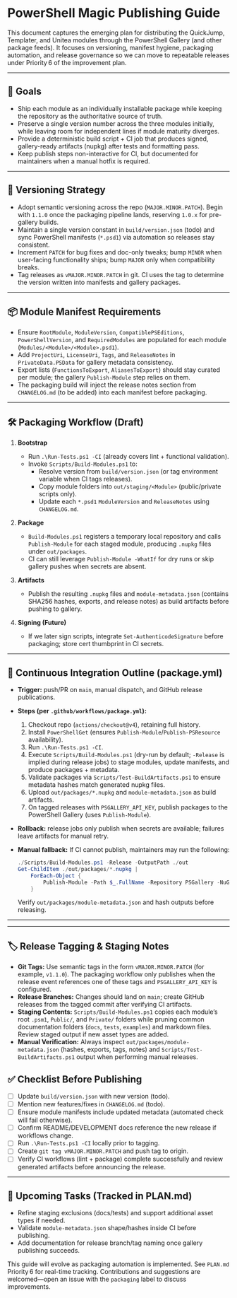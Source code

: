 # PowerShell Magic Publishing Guide

This document captures the emerging plan for distributing the QuickJump,
Templater, and Unitea modules through the PowerShell Gallery (and other package
feeds). It focuses on versioning, manifest hygiene, packaging automation, and
release governance so we can move to repeatable releases under Priority 6 of the
improvement plan.

---

## 🎯 Goals

- Ship each module as an individually installable package while keeping the
  repository as the authoritative source of truth.
- Preserve a single version number across the three modules initially, while
  leaving room for independent lines if module maturity diverges.
- Provide a deterministic build script + CI job that produces signed,
  gallery-ready artifacts (nupkg) after tests and formatting pass.
- Keep publish steps non-interactive for CI, but documented for maintainers when
  a manual hotfix is required.

---

## 🔢 Versioning Strategy

- Adopt semantic versioning across the repo (`MAJOR.MINOR.PATCH`). Begin with
  `1.1.0` once the packaging pipeline lands, reserving `1.0.x` for pre-gallery
  builds.
- Maintain a single version constant in `build/version.json` (todo) and sync
  PowerShell manifests (`*.psd1`) via automation so releases stay consistent.
- Increment `PATCH` for bug fixes and doc-only tweaks; bump `MINOR` when
  user-facing functionality ships; bump `MAJOR` only when compatibility breaks.
- Tag releases as `vMAJOR.MINOR.PATCH` in git. CI uses the tag to determine the
  version written into manifests and gallery packages.

---

## 📦 Module Manifest Requirements

- Ensure `RootModule`, `ModuleVersion`, `CompatiblePSEditions`,
  `PowerShellVersion`, and `RequiredModules` are populated for each module
  (`Modules/<Module>/<Module>.psd1`).
- Add `ProjectUri`, `LicenseUri`, `Tags`, and `ReleaseNotes` in
  `PrivateData.PSData` for gallery metadata consistency.
- Export lists (`FunctionsToExport`, `AliasesToExport`) should stay curated per
  module; the gallery `Publish-Module` step relies on them.
- The packaging build will inject the release notes section from `CHANGELOG.md`
  (to be added) into each manifest before packaging.

---

## 🛠️ Packaging Workflow (Draft)

1. **Bootstrap**

   - Run `.\Run-Tests.ps1 -CI` (already covers lint + functional validation).
   - Invoke `Scripts/Build-Modules.ps1` to:
     - Resolve version from `build/version.json` (or tag environment variable
       when CI tags releases).
     - Copy module folders into `out/staging/<Module>` (public/private scripts
       only).
     - Update each `*.psd1` `ModuleVersion` and `ReleaseNotes` using
       `CHANGELOG.md`.

2. **Package**

   - `Build-Modules.ps1` registers a temporary local repository and calls
     `Publish-Module` for each staged module, producing `.nupkg` files under
     `out/packages`.
   - CI can still leverage `Publish-Module -WhatIf` for dry runs or skip gallery
     pushes when secrets are absent.

3. **Artifacts**

   - Publish the resulting `.nupkg` files and `module-metadata.json` (contains
     SHA256 hashes, exports, and release notes) as build artifacts before
     pushing to gallery.

4. **Signing (Future)**
   - If we later sign scripts, integrate `Set-AuthenticodeSignature` before
     packaging; store cert thumbprint in CI secrets.

---

## 🤖 Continuous Integration Outline (package.yml)

- **Trigger:** push/PR on `main`, manual dispatch, and GitHub release
  publications.
- **Steps (per `.github/workflows/package.yml`):**
  1. Checkout repo (`actions/checkout@v4`), retaining full history.
  2. Install `PowerShellGet` (ensures `Publish-Module`/`Publish-PSResource`
     availability).
  3. Run `.\Run-Tests.ps1 -CI`.
  4. Execute `Scripts/Build-Modules.ps1` (dry-run by default; `-Release` is
     implied during release jobs) to stage modules, update manifests, and
     produce packages + metadata.
  5. Validate packages via `Scripts/Test-BuildArtifacts.ps1` to ensure metadata
     hashes match generated nupkg files.
  6. Upload `out/packages/*.nupkg` and `module-metadata.json` as build
     artifacts.
  7. On tagged releases with `PSGALLERY_API_KEY`, publish packages to the
     PowerShell Gallery (uses `Publish-Module`).
- **Rollback:** release jobs only publish when secrets are available; failures
  leave artifacts for manual retry.
- **Manual fallback:** If CI cannot publish, maintainers may run the following:

  ```powershell
  ./Scripts/Build-Modules.ps1 -Release -OutputPath ./out
  Get-ChildItem ./out/packages/*.nupkg |
      ForEach-Object {
          Publish-Module -Path $_.FullName -Repository PSGallery -NuGetApiKey <key>
      }
  ```

  Verify `out/packages/module-metadata.json` and hash outputs before releasing.

---

---

## 🏷️ Release Tagging & Staging Notes

- **Git Tags:** Use semantic tags in the form `vMAJOR.MINOR.PATCH` (for example,
  `v1.1.0`). The packaging workflow only publishes when the release event
  references one of these tags and `PSGALLERY_API_KEY` is configured.
- **Release Branches:** Changes should land on `main`; create GitHub releases
  from the tagged commit after verifying CI artifacts.
- **Staging Contents:** `Scripts/Build-Modules.ps1` copies each module’s root
  `.psm1`, `Public/`, and `Private/` folders while pruning common documentation
  folders (`docs`, `tests`, `examples`) and markdown files. Review staged output
  if new asset types are added.
- **Manual Verification:** Always inspect `out/packages/module-metadata.json`
  (hashes, exports, tags, notes) and `Scripts/Test-BuildArtifacts.ps1` output
  when performing manual releases.

## ✅ Checklist Before Publishing

- [ ] Update `build/version.json` with new version (todo).
- [ ] Mention new features/fixes in `CHANGELOG.md` (todo).
- [ ] Ensure module manifests include updated metadata (automated check will
      fail otherwise).
- [ ] Confirm README/DEVELOPMENT docs reference the new release if workflows
      change.
- [ ] Run `.\Run-Tests.ps1 -CI` locally prior to tagging.
- [ ] Create `git tag vMAJOR.MINOR.PATCH` and push tag to origin.
- [ ] Verify CI workflows (lint + package) complete successfully and review
      generated artifacts before announcing the release.

---

## 🚧 Upcoming Tasks (Tracked in PLAN.md)

- Refine staging exclusions (docs/tests) and support additional asset types if
  needed.
- Validate `module-metadata.json` shape/hashes inside CI before publishing.
- Add documentation for release branch/tag naming once gallery publishing
  succeeds.

This guide will evolve as packaging automation is implemented. See `PLAN.md`
Priority 6 for real-time tracking. Contributions and suggestions are
welcomed—open an issue with the `packaging` label to discuss improvements.
